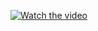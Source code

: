 


[![Watch the video](https://www.loom.com/share/06acfc69bd334465ae7a247e6103b473)](https://www.loom.com/share/06acfc69bd334465ae7a247e6103b473?sid=846c4088-ddb3-4d9f-ac25-c5f6cf5a9619)
